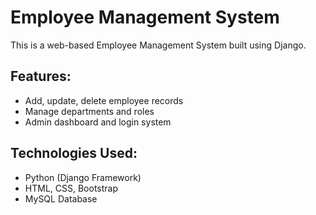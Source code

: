 # Employee Management System

This is a web-based Employee Management System built using Django.

## Features:
- Add, update, delete employee records
- Manage departments and roles
- Admin dashboard and login system

## Technologies Used:
- Python (Django Framework)
- HTML, CSS, Bootstrap
- MySQL Database
